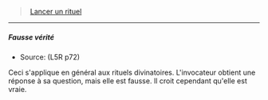 ﻿> [Lancer un rituel](hd_l5r_rituals.md)

---

##### Fausse vérité

- Source: (L5R p72)

Ceci s'applique en général aux rituels divinatoires. L'invocateur obtient une réponse à sa question, mais elle est fausse. Il croit cependant qu'elle est vraie.

